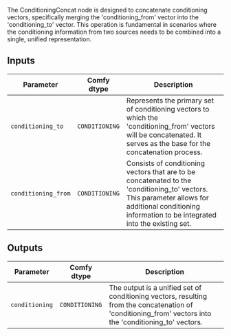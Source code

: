 The ConditioningConcat node is designed to concatenate conditioning vectors, specifically merging the 'conditioning_from' vector into the 'conditioning_to' vector. This operation is fundamental in scenarios where the conditioning information from two sources needs to be combined into a single, unified representation.

## Inputs

| Parameter             | Comfy dtype        | Description |
|-----------------------|--------------------|-------------|
| `conditioning_to`     | `CONDITIONING`     | Represents the primary set of conditioning vectors to which the 'conditioning_from' vectors will be concatenated. It serves as the base for the concatenation process. |
| `conditioning_from`   | `CONDITIONING`     | Consists of conditioning vectors that are to be concatenated to the 'conditioning_to' vectors. This parameter allows for additional conditioning information to be integrated into the existing set. |

## Outputs

| Parameter            | Comfy dtype        | Description |
|----------------------|--------------------|-------------|
| `conditioning`       | `CONDITIONING`     | The output is a unified set of conditioning vectors, resulting from the concatenation of 'conditioning_from' vectors into the 'conditioning_to' vectors. |
